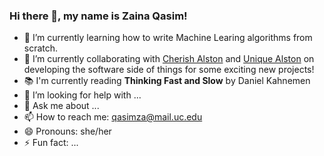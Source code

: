### Hi there 👋, my name is Zaina Qasim! 

- 🌱 I’m currently learning how to write Machine Learing algorithms from scratch.
- 👯 I’m currently collaborating with [Cherish Alston](https://www.linkedin.com/in/cherishalston/) and [Unique Alston](https://www.linkedin.com/in/unique-alston/) on developing the software side of things for some exciting new projects!
- 📚 I'm currently reading **Thinking Fast and Slow** by Daniel Kahnemen
- 🤔 I’m looking for help with ...
- 💬 Ask me about ...
- 📫 How to reach me: qasimza@mail.uc.edu
- 😄 Pronouns: she/her
- ⚡ Fun fact: ...
